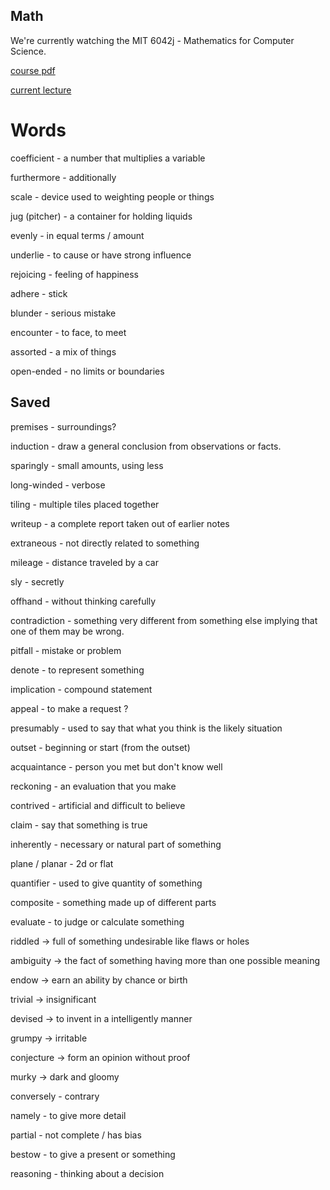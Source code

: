 ## Math

We're currently watching the MIT 6042j - Mathematics for Computer Science.

[course pdf](https://ocw.mit.edu/courses/6-042j-mathematics-for-computer-science-fall-2010/93cad640cf3ed0b23ef70688f452d4d5_MIT6_042JF10_notes.pdf)

[current lecture](https://www.youtube.com/watch?v=NuY7szYSXSw)

# Words

coefficient - a number that multiplies a variable

furthermore - additionally

scale - device used to weighting people or things

jug (pitcher) - a container for holding liquids

evenly - in equal terms / amount

underlie - to cause or have strong influence

rejoicing - feeling of happiness

adhere - stick

blunder - serious mistake

encounter - to face, to meet

assorted - a mix of things

open-ended - no limits or boundaries

## Saved

premises - surroundings?

induction - draw a general conclusion from observations or facts.

sparingly - small amounts, using less

long-winded - verbose

tiling - multiple tiles placed together

writeup - a complete report taken out of earlier notes

extraneous - not directly related to something

mileage - distance traveled by a car

sly - secretly

offhand - without thinking carefully

contradiction - something very different from something else implying that one of them may be wrong.

pitfall - mistake or problem

denote - to represent something

implication - compound statement

appeal - to make a request ?

presumably - used to say that what you think is the likely situation

outset - beginning or start (from the outset)

acquaintance - person you met but don't know well

reckoning - an evaluation that you make

contrived - artificial and difficult to believe

claim - say that something is true

inherently - necessary or natural part of something

plane / planar - 2d or flat

quantifier - used to give quantity of something

composite - something made up of different parts

evaluate - to judge or calculate something

riddled -> full of something undesirable like flaws or holes

ambiguity -> the fact of something having more than one possible meaning

endow -> earn an ability by chance or birth

trivial -> insignificant

devised -> to invent in a intelligently manner

grumpy -> irritable

conjecture -> form an opinion without proof

murky -> dark and gloomy

conversely - contrary

namely - to give more detail

partial - not complete / has bias

bestow - to give a present or something

reasoning - thinking about a decision
